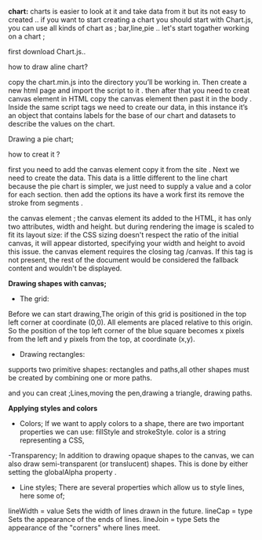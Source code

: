 **chart:** 
charts is easier to look at it and take data from it but its not easy to created ..
if you want to start creating a chart you should start with Chart.js, you can use all kinds of chart as ; bar,line,pie ..
let's start togather working on a chart ;

first download Chart.js..

how to draw aline chart?

copy the chart.min.js into the directory you’ll be working in. Then create a new html page and import the script to it .
then after that you need to creat canvas element in HTML copy the canvas element then past it in the body .
Inside the same script tags we need to create our data, in this instance it’s an object that contains labels for the base of our chart and datasets to describe the values on the chart.

Drawing a pie chart;

how to creat it ?

first you need to add the canvas element copy it from the site .
Next we need to create the data. This data is a little different to the line chart because the pie chart is simpler, we just need to supply a value and a color for each section.
then add the options its have a work first its remove the stroke from segments .

the canvas element ;
the canvas element its added to the HTML, it has only two attributes, width and height.
but during rendering the image is scaled to fit its layout size: if the CSS sizing doesn't respect the ratio of the initial canvas, it will appear distorted,
specifying your width and height to avoid this issue.
the canvas element requires the closing tag /canvas. If this tag is not present, the rest of the document would be considered the fallback content and wouldn't be displayed.

**Drawing shapes with canvas;**
- The grid:

Before we can start drawing,The origin of this grid is positioned in the top left corner at coordinate (0,0). All elements are placed relative to this origin. So the position of the top left corner of the blue square becomes x pixels from the left and y pixels from the top, at coordinate (x,y). 

- Drawing rectangles:

supports two primitive shapes: rectangles and paths,all other shapes must be created by combining one or more paths. 

and you can creat ;Lines,moving the pen,drawing a triangle, drawing paths.


**Applying styles and colors**

- Colors;  If we want to apply colors to a shape, there are two important properties we can use: fillStyle and strokeStyle.
color is a string representing a CSS,

-Transparency;
In addition to drawing opaque shapes to the canvas, we can also draw semi-transparent (or translucent) shapes. This is done by either setting the globalAlpha property .

- Line styles; 
There are several properties which allow us to style lines, here some of;

lineWidth = value
Sets the width of lines drawn in the future.
lineCap = type
Sets the appearance of the ends of lines.
lineJoin = type
Sets the appearance of the "corners" where lines meet.